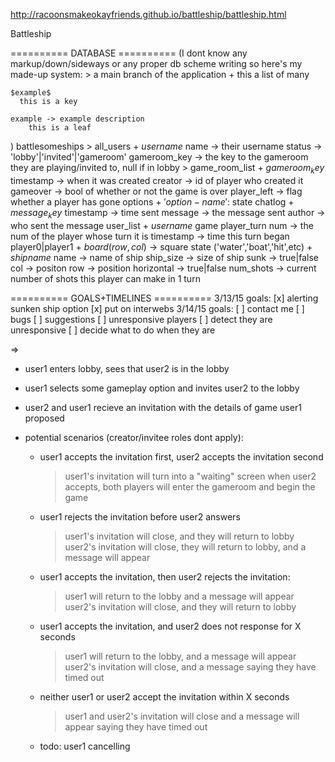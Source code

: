 http://racoonsmakeokayfriends.github.io/battleship/battleship.html

Battleship


========== DATABASE ==========
  (I dont know any markup/down/sideways or any proper db scheme writing so here's my made-up system:
    > a main branch of the application
    + this a list of many

    $example$
      this is a key

    example -> example description
        this is a leaf

  )
  battlesomeships
      > all_users
          + $username$
              name -> their username
              status -> 'lobby'|'invited'|'gameroom'
              gameroom_key -> the key to the gameroom they are playing/invited to, null if in lobby
      > game_room_list
          + $gameroom_key$
              timestamp -> when it was created
              creator   -> id of player who created it
              gameover  -> bool of whether or not the game is over
              player_left -> flag whether a player has gone
              options
                  + $'option-name'$: state
              chatlog
                  + $message_key$
                      timestamp -> time sent
                      message -> the message sent
                      author -> who sent the message
              user_list
                  + $username$
              game
                  player_turn
                      num -> the num of the player whose turn it is
                      timestamp -> time this turn began
                  player0|player1
                      + $board(row,col)$ -> square state ('water','boat','hit',etc)
                      + $shipname$
                          name       -> name of ship
                          ship_size  -> size of ship
                          sunk       -> true|false
                          col        -> positon
                          row        -> position
                          horizontal -> true|false
                      num_shots -> current number of shots this player can make in 1 turn


========== GOALS+TIMELINES ==========
  3/13/15 goals:
    [x] alerting sunken ship option
    [x] put on interwebs
  3/14/15 goals:
    [ ] contact me
        [ ] bugs
        [ ] suggestions
    [ ] unresponsive players
        [ ] detect they are unresponsive
        [ ] decide what to do when they are

=> 
  + user1 enters lobby, sees that user2 is in the lobby
  + user1 selects some gameplay option and invites user2 to the lobby
  + user2 and user1 recieve an invitation with the details of game user1 proposed

  + potential scenarios (creator/invitee roles dont apply):
    - user1 accepts the invitation first, user2 accepts the invitation second
      > user1's invitation will turn into a "waiting" screen
      > when user2 accepts, both players will enter the gameroom and begin the game
    - user1 rejects the invitation before user2 answers
      > user1's invitation will close, and they will return to lobby
      > user2's invitation will close, they will return to lobby, and a message will appear
    - user1 accepts the invitation, then user2 rejects the invitation:
      > user1 will return to the lobby and a message will appear
      > user2's invitation will close, and they will return to lobby
    - user1 accepts the invitation, and user2 does not response for X seconds
      > user1 will return to the lobby, and a message will appear
      > user2's invitation will close, and a message saying they have timed out
    - neither user1 or user2 accept the invitation within X seconds
      > user1 and user2's invitation will close and a message will appear saying they have timed out

    - todo: user1 cancelling